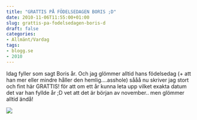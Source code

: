 ```yaml
---
title: "GRATTIS PÅ FÖDELSEDAGEN BORIS ;D"
date: 2010-11-06T11:55:00+01:00
slug: grattis-pa-fodelsedagen-boris-d
draft: false
categories:
- Allmänt/Vardag
tags:
- blogg.se
- 2010
---
```

Idag fyller som sagt Boris år. Och jag glömmer alltid hans födelsedag (+ att han mer eller mindre håller den hemlig....asshole) sååå nu skriver jag stort och fint här GRATTIS! för att om ett år kunna leta upp vilket exakta datum det var han fyllde år ;D vet att det är början av november.. men glömmer alltid ändå!  
  
  
  
![](/assets/images/blogg.se/dsc05259_115780229.jpg)